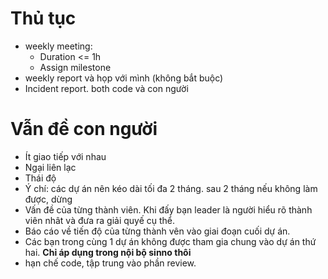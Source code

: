 # Thủ tục
- weekly meeting:
    - Duration <= 1h
    - Assign milestone
- weekly report và họp với mình (không bắt buộc)
- Incident report. both code và con người
# Vẫn đề con người
- Ít giao tiếp với nhau
- Ngại liên lạc
- Thái độ
- Ý chí: các dự án nên kéo dài tối đa 2 tháng. sau 2 tháng nếu không làm được, dừng
- Vấn đề của từng thành viên. Khi đấy bạn leader là người hiểu rõ thành viên nhât và đưa ra giải quyế cụ thể.
- Báo cáo về tiến độ của từng thành vên vào giai đoạn cuối dự án.
- Các bạn trong cùng 1 dự án không được tham gia chung vào dự án thứ hai. **Chỉ áp dụng trong nội bộ sinno thôi**
- hạn chế code, tập trung vào phần review.
